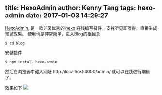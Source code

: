 title: HexoAdmin
author: Kenny Tang
tags: hexo-admin
date: 2017-01-03 14:29:27
---
[HexoAdmin]([https://jaredforsyth.com/hexo-admin/]), 是一款非常优秀的 [hexo](http://hexo.io) 在线编写插件，支持所见即所得，直接生成预览效果。
使用也是非常简单，进入Blog的根目录

```
$ cd blog
```
安装插件
```
$ npm install hexo-admin
```
然后在浏览器中键入网址 http://localhost:4000/admin/ 就可以在线进行编辑了。

效果如下
![](hexo-admin-preview.png)